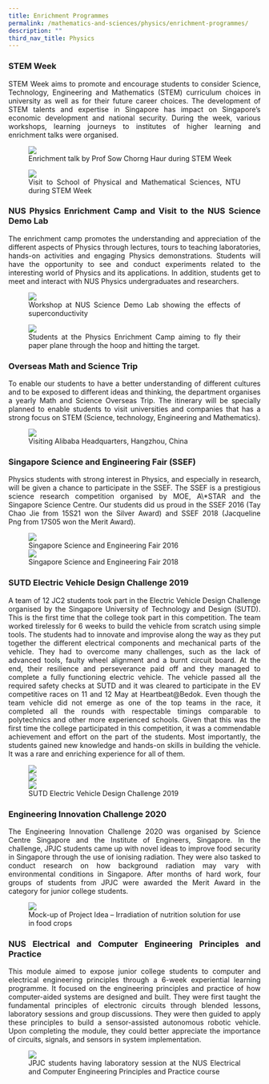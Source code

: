 ```yaml
---
title: Enrichment Programmes
permalink: /mathematics-and-sciences/physics/enrichment-programmes/
description: ""
third_nav_title: Physics
---
```

<h3><strong>STEM Week</strong></h3>
<div align="justify">
<p>
STEM Week aims to&nbsp;promote and encourage students to consider Science, Technology, Engineering and Mathematics (STEM) curriculum choices in university as well as for their future career choices. The development of STEM talents and expertise in Singapore has impact on Singapore’s economic development and national security. During the week, various workshops, learning journeys to institutes of higher learning and enrichment talks were organised.</p>

<figure>
<img src="/images/JPJC%20Experience/Curriculum/Mathematics%20and%20Sciences/Physics/Enrichment%20Programmes/pic1.jpg">
<figcaption>
Enrichment talk by Prof Sow Chorng Haur during STEM Week</figcaption></figure>

<figure>
<img src="/images/JPJC%20Experience/Curriculum/Mathematics%20and%20Sciences/Physics/Enrichment%20Programmes/pic2.jpg">
<figcaption>Visit to School of Physical and Mathematical Sciences, NTU during STEM Week</figcaption></figure>
	
<h3><strong>NUS Physics Enrichment Camp and Visit to the NUS Science Demo Lab</strong></h3>
<p>
The enrichment camp promotes the understanding and appreciation of the different aspects of Physics through lectures, tours to teaching laboratories, hands-on activities and engaging Physics demonstrations. Students will have the opportunity to see and conduct experiments related to the interesting world of Physics and its applications. In addition, students get to meet and interact with NUS Physics undergraduates and researchers.</p>

<figure>
<img src="/images/JPJC%20Experience/Curriculum/Mathematics%20and%20Sciences/Physics/Enrichment%20Programmes/pic3.jpg">
<figcaption>Workshop at NUS Science Demo Lab showing the effects of superconductivity</figcaption></figure>

<figure>
<img src="/images/JPJC%20Experience/Curriculum/Mathematics%20and%20Sciences/Physics/Enrichment%20Programmes/pic4.jpg">
<figcaption>Students at the Physics Enrichment Camp aiming to fly their paper plane through the hoop and hitting the target.</figcaption></figure>

<h3><strong>Overseas Math and Science Trip</strong></h3>
<p>
To enable our students to have a better understanding of different cultures and to be exposed to different ideas and thinking, the department organises a yearly Math and Science Overseas Trip. The itinerary will be specially planned to enable students to visit universities and companies that has a strong focus on STEM (Science, technology, Engineering and Mathematics).</p>

<figure>
<img src="/images/JPJC%20Experience/Curriculum/Mathematics%20and%20Sciences/Physics/Enrichment%20Programmes/pic5.jpg">
<figcaption>Visiting Alibaba Headquarters, Hangzhou, China</figcaption></figure>

<h3><strong>Singapore Science and Engineering Fair (SSEF)</strong></h3>
<p>
Physics students with strong interest in Physics, and especially in research, will be given a chance to participate in the SSEF. The SSEF is a prestigious science research competition organised by MOE, A\*STAR and the Singapore Science Centre.&nbsp;Our students did us proud in the SSEF 2016 (Tay Chao Jie from 15S21 won the Silver Award) and SSEF 2018 (Jacqueline Png&nbsp;from 17S05 won the Merit Award).</p>

<figure>
<img src="/images/JPJC%20Experience/Curriculum/Mathematics%20and%20Sciences/Physics/Enrichment%20Programmes/pic6.jpg">
<figcaption>Singapore Science and Engineering Fair 2016</figcaption>
<img src="/images/JPJC%20Experience/Curriculum/Mathematics%20and%20Sciences/Physics/Enrichment%20Programmes/pic7.jpg">
<figcaption>Singapore Science and Engineering Fair 2018</figcaption></figure>

<h3><strong>SUTD Electric Vehicle Design Challenge 2019</strong></h3>
<p>
A team of 12 JC2 students took part in the Electric Vehicle Design Challenge organised by the Singapore University of Technology and Design (SUTD). This is the first time that the college took part in this competition. The team worked tirelessly for 6 weeks to build the vehicle from scratch using simple tools. The students had to innovate and improvise along the way as they put together the different electrical components and mechanical parts of the vehicle. They had to overcome many challenges, such as the lack of advanced tools, faulty wheel alignment and a burnt circuit board. At the end, their resilience and perseverance paid off and they managed to complete a fully functioning electric vehicle. The vehicle passed all the required safety checks at SUTD and it was cleared to participate in the EV competitive races on 11 and 12 May at Heartbeat@Bedok. Even though the team vehicle did not emerge as one of the top teams in the race, it completed all the rounds with respectable timings comparable to polytechnics and other more experienced schools. Given that this was the first time the college participated in this competition, it was a commendable achievement and effort on the part of the students. Most importantly, the students gained&nbsp;new knowledge and hands-on skills in building the vehicle. It was a rare and enriching experience for all of them.</p>

<figure>
<img src="/images/JPJC%20Experience/Curriculum/Mathematics%20and%20Sciences/Physics/Enrichment%20Programmes/pic8.jpg"><br>
<img src="/images/JPJC%20Experience/Curriculum/Mathematics%20and%20Sciences/Physics/Enrichment%20Programmes/pic9.jpg"><br>
<img src="/images/JPJC%20Experience/Curriculum/Mathematics%20and%20Sciences/Physics/Enrichment%20Programmes/pic10.jpg"><br>
<figcaption>SUTD Electric Vehicle Design Challenge 2019</figcaption></figure>

<h3><strong>Engineering Innovation Challenge 2020</strong></h3>
<p>
The Engineering Innovation Challenge 2020 was organised by Science Centre Singapore and the Institute of Engineers, Singapore. In the challenge, JPJC students came up with novel ideas to improve food security in Singapore through the use of ionising radiation. They were also tasked to conduct research on how background radiation may vary with environmental conditions in Singapore. After months of hard work, four groups of students from JPJC were awarded the Merit Award in the category for junior college students.</p>

<figure>
<img src="/images/JPJC%20Experience/Curriculum/Mathematics%20and%20Sciences/Physics/Enrichment%20Programmes/pic11.jpg">
<figcaption>Mock-up of Project Idea – Irradiation of nutrition solution for use in food crops</figcaption></figure>

<h3><strong>NUS Electrical and Computer Engineering Principles and Practice</strong></h3>
<p>This module aimed to expose junior college students to computer and electrical engineering principles through a 6-week experiential learning programme. It focused on the engineering principles and practice of how computer-aided systems are designed and built. They were first taught the fundamental principles of electronic circuits through blended lessons, laboratory sessions and group discussions. They were then guided to apply these principles to build a sensor-assisted autonomous robotic vehicle. Upon completing the module, they could better appreciate the importance of circuits, signals, and sensors in system implementation.</p>

<figure>
<img src="https://raw.githubusercontent.com/isomerpages/moe-jpjc/staging/images/JPJC%20Experience/Curriculum/Mathematics%20and%20Sciences/Physics/Enrichment%20Programmes/NUS%20electrical%20and%20comp%20eng.jpg">
<figcaption>JPJC students having laboratory session at the NUS Electrical and Computer Engineering Principles and Practice course</figcaption></figure></div>